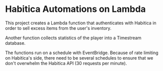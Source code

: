 Habitica Automations on Lambda
=============================
This project creates a Lambda function that authenticates with Habitica in order
to sell excess items from the user's inventory.

Another function collects statistics of the player into a Timestream database.

The functions run on a schedule with EventBridge. Because of rate limiting on
Habitica's side, there need to be several schedules to ensure that we don't
overwhelm the Habitica API (30 requests per minute).